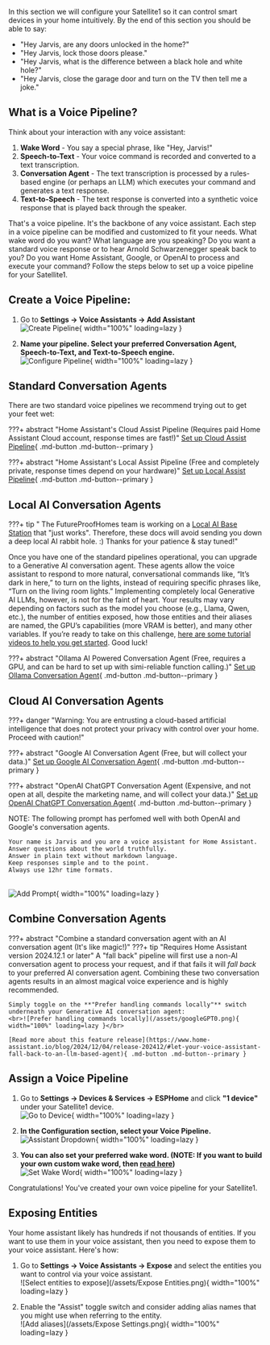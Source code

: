 In this section we will configure your Satellite1 so it can control smart devices in your home intuitively.  By the end of this section you should be able to say:

- "Hey Jarvis, are any doors unlocked in the home?"
- "Hey Jarvis, lock those doors please."
- "Hey Jarvis, what is the difference between a black hole and white hole?"
- "Hey Jarvis, close the garage door and turn on the TV then tell me a joke."

## What is a Voice Pipeline?

Think about your interaction with any voice assistant:

1. **Wake Word** - You say a special phrase, like "Hey, Jarvis!"
2. **Speech-to-Text** - Your voice command is recorded and converted to a text transcription.
3. **Conversation Agent** - The text transcription is processed by a rules-based engine (or perhaps an LLM) which executes your command and generates a text response.
4. **Text-to-Speech** - The text response is converted into a synthetic voice response that is played back through the speaker.

That's a voice pipeline. It's the backbone of any voice assistant. Each step in a voice pipeline can be modified and customized to fit your needs. What wake word do you want? What language are you speaking? Do you want a standard voice response or to hear Arnold Schwarzenegger speak back to you? Do you want Home Assistant, Google, or OpenAI to process and execute your command? Follow the steps below to set up a voice pipeline for your Satellite1.

## Create a Voice Pipeline:

1. Go to **Settings -> Voice Assistants -> Add Assistant**
   <br>![Create Pipeline](/assets/Pipeline0.png){ width="100%" loading=lazy }</br>


2. **Name your pipeline. Select your preferred Conversation Agent, Speech-to-Text, and Text-to-Speech engine.**
   <br>![Configure Pipeline](/assets/Pipeline1.png){ width="100%" loading=lazy }</br>

## Standard Conversation Agents

There are two standard voice pipelines we recommend trying out to get your feet wet:

???+ abstract "Home Assistant's Cloud Assist Pipeline (Requires paid Home Assistant Cloud account, response times are fast!)"
    [Set up Cloud Assist Pipeline](https://www.home-assistant.io/voice_control/voice_remote_cloud_assistant/){ .md-button .md-button--primary }

???+ abstract "Home Assistant's Local Assist Pipeline (Free and completely private, response times depend on your hardware)"
    [Set up Local Assist Pipeline](https://www.home-assistant.io/voice_control/voice_remote_local_assistant/){ .md-button .md-button--primary }

## Local AI Conversation Agents

???+ tip " The FutureProofHomes team is working on a [Local AI Base Station](https://futureproofhomes.net/pages/ai-base-station) that "just works". Therefore, these docs will avoid sending you down a deep local AI rabbit hole. :) Thanks for your patience & stay tuned!"

Once you have one of the standard pipelines operational, you can upgrade to a Generative AI conversation agent. These agents allow the voice assistant to respond to more natural, conversational commands like, “It’s dark in here,” to turn on the lights, instead of requiring specific phrases like, “Turn on the living room lights.” Implementing completely local Generative AI LLMs, however, is not for the faint of heart. Your results may vary depending on factors such as the model you choose (e.g., Llama, Qwen, etc.), the number of entities exposed, how those entities and their aliases are named, the GPU’s capabilities (more VRAM is better), and many other variables. If you’re ready to take on this challenge, [here are some tutorial videos to help you get started](https://www.youtube.com/results?search_query=ollama+llama+home+assistant). Good luck!

???+ abstract "Ollama AI Powered Conversation Agent (Free, requires a GPU, and can be hard to set up with simi-reliable function calling.)"
    [Set up Ollama Conversation Agent](https://www.home-assistant.io/integrations/ollama/){ .md-button .md-button--primary }


## Cloud AI Conversation Agents

???+ danger "Warning: You are entrusting a cloud-based artificial intelligence that does not protect your privacy with control over your home. Proceed with caution!"

???+ abstract "Google AI Conversation Agent (Free, but will collect your data.)"
    [Set up Google AI Conversation Agent](https://www.home-assistant.io/integrations/google_generative_ai_conversation/){ .md-button .md-button--primary }

???+ abstract "OpenAI ChatGPT Conversation Agent (Expensive, and not open at all, despite the marketing name, and will collect your data.)"
    [Set up OpenAI ChatGPT Conversation Agent](https://www.home-assistant.io/integrations/openai_conversation/){ .md-button .md-button--primary }

NOTE: The following prompt has perfomed well with both OpenAI and Google's conversation agents.

```
Your name is Jarvis and you are a voice assistant for Home Assistant.
Answer questions about the world truthfully.
Answer in plain text without markdown language. 
Keep responses simple and to the point.
Always use 12hr time formats.
```

<br>![Add Prompt](/assets/prompt.png){ width="100%" loading=lazy }</br>

## Combine Conversation Agents

???+ abstract "Combine a standard conversation agent with an AI conversation agent (It's like magic!)"
    ???+ tip "Requires Home Assistant version 2024.12.1 or later"
    A "fall back" pipeline will first use a non-AI conversation agent to process your request, and if that fails it will _fall back_ to your preferred AI conversation agent. Combining these two conversation agents results in an almost magical voice experience and is highly recommended.

    Simply toggle on the **"Prefer handling commands locally"** switch underneath your Generative AI conversation agent:
    <br>![Prefer handling commands locally](/assets/googleGPT0.png){ width="100%" loading=lazy }</br>

    [Read more about this feature release](https://www.home-assistant.io/blog/2024/12/04/release-202412/#let-your-voice-assistant-fall-back-to-an-llm-based-agent){ .md-button .md-button--primary }

## Assign a Voice Pipeline

1. Go to **Settings -> Devices & Services -> ESPHome** and click **"1 device"** under your Satellite1 device.
   <br>![Go to Device](/assets/Pipeline4.png){ width="100%" loading=lazy }</br>

2. <b>In the Configuration section, select your Voice Pipeline.</b>
   <br>![Assistant Dropdown](/assets/Pipeline5.png){ width="100%" loading=lazy }</br>

3. <b>You can also set your preferred wake word. (NOTE: If you want to build your own custom wake word, then [read here](/faqs#faq_anchor_custom_wake_word))</b>
   <br>![Set Wake Word](/assets/Pipeline7.png){ width="100%" loading=lazy }</br>

Congratulations! You've created your own voice pipeline for your Satellite1.

## Exposing Entities

Your home assistant likely has hundreds if not thousands of entities. If you want to use them in your voice assistant, then you need to expose them to your voice assistant. Here's how:

1. Go to **Settings -> Voice Assistants -> Expose** and select the entities you want to control via your voice assistant.
   <br>![Select entities to expose](/assets/Expose Entities.png){ width="100%" loading=lazy }</br>

2. Enable the "Assist" toggle switch and consider adding alias names that you might use when referring to the entity.
   <br>![Add aliases](/assets/Expose Settings.png){ width="100%" loading=lazy }</br>